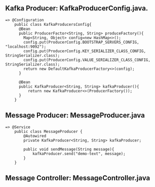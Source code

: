 ## Kafka Producer: KafkaProducerConfig.java.

    => @Configuration
        public class KafkaProducersConfig{
          @Bean
          public ProducerFactor<String, String> produceFactory(){
            Map<String, Object> config=new HashMap<>();
            config.put(ProducerConfig.BOOTSTRAP_SERVERS_CONFIG, "localhost:9092");
            config.put(ProducerConfig.KEY_SERIALIZER_CLASS_CONFIG, StringSerializer.class);
            config.put(ProducerConfig.VALUE_SERIALIZER_CLASS_CONFIG, StringSerializer.class);
            return new DefaultKafkaProducerFactory<>(config);
          }
          
          @Bean
          public KafkaProducer<String, String> kafkaProducer(){
              return new KafkaProducer<>(ProducerFactory());
          }
        }

## Message Producer: MessageProducer.java

    => @Service
        public class MessageProducer {
            @Autowired
            private KafkaProducer<String, String> kafkaProducer;

            public void sendMessage(String message){
                kafkaProducer.send("demo-text", message);
            }
        }


## Message Controller: MessageController.java
